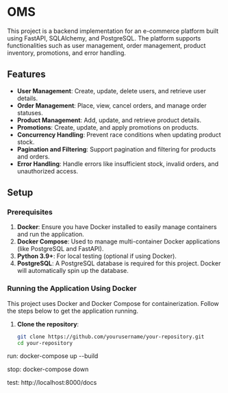 # OMS

This project is a backend implementation for an e-commerce platform built using FastAPI, SQLAlchemy, and PostgreSQL. The platform supports functionalities such as user management, order management, product inventory, promotions, and error handling.

## Features

- **User Management**: Create, update, delete users, and retrieve user details.
- **Order Management**: Place, view, cancel orders, and manage order statuses.
- **Product Management**: Add, update, and retrieve product details.
- **Promotions**: Create, update, and apply promotions on products.
- **Concurrency Handling**: Prevent race conditions when updating product stock.
- **Pagination and Filtering**: Support pagination and filtering for products and orders.
- **Error Handling**: Handle errors like insufficient stock, invalid orders, and unauthorized access.

## Setup

### Prerequisites

1. **Docker**: Ensure you have Docker installed to easily manage containers and run the application.
2. **Docker Compose**: Used to manage multi-container Docker applications (like PostgreSQL and FastAPI).
3. **Python 3.9+**: For local testing (optional if using Docker).
4. **PostgreSQL**: A PostgreSQL database is required for this project. Docker will automatically spin up the database.

### Running the Application Using Docker

This project uses Docker and Docker Compose for containerization. Follow the steps below to get the application running.

1. **Clone the repository**:

   ```bash
   git clone https://github.com/yourusername/your-repository.git
   cd your-repository

run:
docker-compose up --build

stop:
docker-compose down

test:
http://localhost:8000/docs



